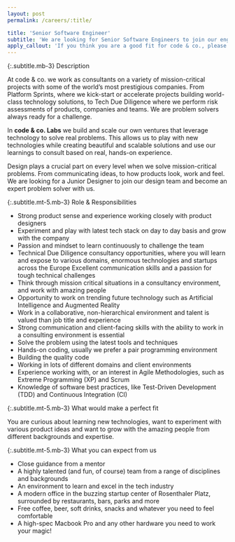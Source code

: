```yaml
---
layout: post
permalink: /careers/:title/

title: 'Senior Software Engineer'
subtitle: 'We are looking for Senior Software Engineers to join our engineering team. Build intuitive, beautiful experiences and become an expert problem solver with us.'
apply_callout: 'If you think you are a good fit for code & co., please reach out with your LinkedIn profile, a cover letter, and link to your portfolio. We look forward to hearing from you!'
---
```


{:.subtitle.mb-3}
Description

At code & co. we work as consultants on a variety of mission-critical projects with some of the world’s most prestigious companies. From Platform Sprints, where we kick-start or accelerate projects building world-class technology solutions, to Tech Due Diligence where we perform risk assessments of products, companies and teams. We are problem solvers always ready for a challenge.

In **code & co. Labs** we build and scale our own ventures that leverage technology to solve real problems. This allows us to play with new technologies while creating beautiful and scalable solutions and use our learnings to consult based on real, hands-on experience.

Design plays a crucial part on every level when we solve mission-critical problems. From communicating ideas, to how products look, work and feel. We are looking for a Junior Designer to join our design team and become an expert problem solver with us.


{:.subtitle.mt-5.mb-3}
Role & Responsibilities

- Strong product sense and experience working closely with product designers
- Experiment and play with latest tech stack on day to day basis and grow with the company
- Passion and mindset to learn continuously to challenge the team
- Technical Due Diligence consultancy opportunities, where you will learn and expose to various domains, enormous technologies and startups across the Europe
Excellent communication skills and a passion for tough technical challenges
- Think through mission critical situations in a consultancy environment, and work with amazing people
- Opportunity to work on trending future technology such as Artificial Intelligence and Augmented Reality
- Work in a collaborative, non-hierarchical environment and talent is valued than job title and experience
- Strong communication and client-facing skills with the ability to work in a consulting environment is essential
- Solve the problem using the latest tools and techniques
- Hands-on coding, usually we prefer a pair programming environment
- Building the quality code
- Working in lots of different domains and client environments
- Experience working with, or an interest in Agile Methodologies, such as Extreme Programming (XP) and Scrum
- Knowledge of software best practices, like Test-Driven Development (TDD) and Continuous Integration (CI)



{:.subtitle.mt-5.mb-3}
What would make a perfect fit

You are curious about learning new technologies, want to experiment with various product ideas and want to grow with the amazing people from different backgrounds and expertise.


{:.subtitle.mt-5.mb-3}
What you can expect from us

- Close guidance from a mentor
- A highly talented (and fun, of course) team from a range of disciplines and backgrounds
- An environment to learn and excel in the tech industry
- A modern office in the buzzing startup center of Rosenthaler Platz, surrounded by restaurants, bars, parks and more
- Free coffee, beer, soft drinks, snacks and whatever you need to feel comfortable
- A high-spec Macbook Pro and any other hardware you need to work your magic!
